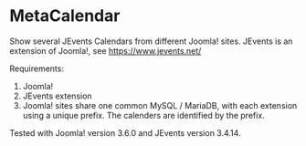 # MetaCalendar
Show several JEvents Calendars from different Joomla! sites. JEvents is an extension of Joomla!, see https://www.jevents.net/

Requirements:

1. Joomla!
2. JEvents extension
3. Joomla! sites share one common MySQL / MariaDB, with each extension using a unique prefix.
   The calenders are identified by the prefix.


Tested with Joomla! version 3.6.0 and JEvents version 3.4.14.

